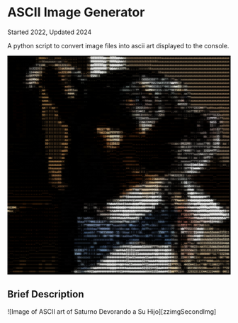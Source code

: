 # ASCII Image Generator
Started 2022, Updated 2024

A python script to convert image files into ascii art displayed to the console.

![Image of ASCII art of a dog][imgFirstImg]

## Brief Description


![Image of ASCII art of Saturno Devorando a Su Hijo][zzimgSecondImg]

[imgFirstImg]: /img/ASCIIDog.png
[imgSecondImg]: /img/Saturno_Devorando_a_Su_Hijo.png
